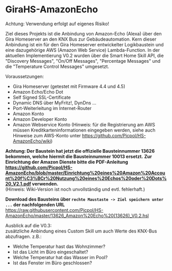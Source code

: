 # GiraHS-AmazonEcho
Achtung: Verwendung erfolgt auf eigenes Risiko!

Ziel dieses Projekts ist die Anbindung von Amazon-Echo (Alexa) über den Gira Homeserver an den KNX Bus zur Gebäudeautomation.
Kern dieser Anbindung ist ein für den Gira Homeserver entwickelter Logikbaustein und eine dazugehörige AWS (Amazon Web Service) Lambda-Function.
In der aktuellen Implementierung V0.2 wurden über die Smart Home Skill API, die "Discovery Messages", "On/Off Messages", "Percentage Messages" und die "Temperature Control Messages" umgesetzt.

Voraussetzungen:
* Gira Homeserver (getestet mit Firmware 4.4 und 4.5)
* Amazon Echo/Echo Dot
* Self Signed SSL-Certificate
* Dynamic DNS über MyFritz!, DynDns ...
* Port-Weiterleitung im Internet-Router
* Amazon Konto
* Amazon Developer Konto
* Amazon Webservice Konto (Hinweis: für die Registrierung am AWS müssen Kreditkarteninformationen eingegeben werden, siehe auch Hinweise zum AWS-Konto unter https://github.com/Picpol/HS-AmazonEcho/wiki)


**Achtung: Der Baustein hat jetzt die offizielle Bausteinnummer 13626 bekommen, welche hiermit die Bausteinnummer 10013 ersetzt.** 
**Zur Einrichtung der Amazon Dienste bitte die PDF-Anleitung https://github.com/Picpol/HS-AmazonEcho/blob/master/Einrichtung%20eines%20Amazon%20Account%20f%C3%BCr%20Nutzung%20eines%20Echos%20oder%20Dots%20_V2.1.pdf verwenden.**  
(Hinweis: Wiki-Version ist noch unvollständig und evtl. fehlerhaft.)  

**Download des Bausteins über `rechte Maustaste -> Ziel speichern unter ...` der nachfolgenden URL**  
https://raw.githubusercontent.com/Picpol/HS-AmazonEcho/master/13626_Amazon%20Echo%20(13626)_V0.2.hsl

Ausblick auf die V0.3:  
zusätzliche Anbindung eines Custom Skill um auch Werte des KNX-Bus abzufragen. z.B.:
* Welche Temperatur hast das Wohnzimmer?
* Ist das Licht im Büro eingeschaltet?
* Welche Temperatur hat das Wasser im Pool?
* Ist das Fenster im Büro geschlossen?

